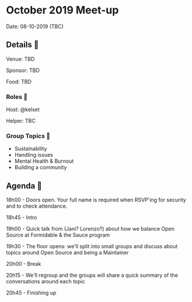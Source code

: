 # October 2019 Meet-up

Date: 08-10-2019 (TBC)

## Details 🧐

Venue: TBD

Sponsor: TBD

Food: TBD

### Roles 🧢

Host: @kelset

Helper: TBC

### Group Topics 🎡

- Sustainability
- Handling issues
- Mental Health & Burnout
- Building a community

## Agenda 📒

18h00 - Doors open. Your full name is required when RSVP'ing for security and to check attendance.

18h45 - Intro

19h00 - Quick talk from (Jani? Lorenzo?) about how we balance Open Source at Formidable & the Sauce program

19h30 - The floor opens: we'll split into small groups and discuss about topics around Open Source and being a Maintainer

20h00 - Break

20h15 - We'll regroup and the groups will share a quick summary of the conversations around each topic

20h45 - Finishing up
